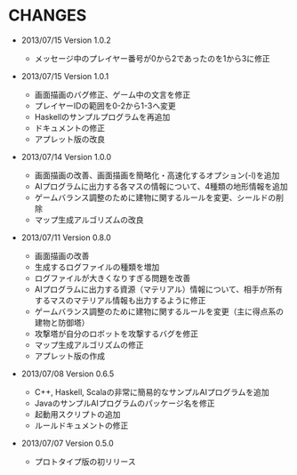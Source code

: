 ﻿CHANGES
========================

- 2013/07/15 Version 1.0.2
  - メッセージ中のプレイヤー番号が0から2であったのを1から3に修正

- 2013/07/15 Version 1.0.1
  - 画面描画のバグ修正、ゲーム中の文言を修正
  - プレイヤーIDの範囲を0-2から1-3へ変更
  - Haskellのサンプルプログラムを再追加
  - ドキュメントの修正
  - アプレット版の改良

- 2013/07/14 Version 1.0.0
  - 画面描画の改善、画面描画を簡略化・高速化するオプション(-l)を追加
  - AIプログラムに出力する各マスの情報について、4種類の地形情報を追加
  - ゲームバランス調整のために建物に関するルールを変更、シールドの削除
  - マップ生成アルゴリズムの改良

- 2013/07/11 Version 0.8.0
  - 画面描画の改善
  - 生成するログファイルの種類を増加
  - ログファイルが大きくなりすぎる問題を改善
  - AIプログラムに出力する資源（マテリアル）情報について、相手が所有するマスのマテリアル情報も出力するように修正
  - ゲームバランス調整のために建物に関するルールを変更（主に得点系の建物と防御塔）
  - 攻撃塔が自分のロボットを攻撃するバグを修正
  - マップ生成アルゴリズムの修正
  - アプレット版の作成

- 2013/07/08 Version 0.6.5
  - C++, Haskell, Scalaの非常に簡易的なサンプルAIプログラムを追加
  - JavaのサンプルAIプログラムのパッケージ名を修正
  - 起動用スクリプトの追加
  - ルールドキュメントの修正

- 2013/07/07 Version 0.5.0
  - プロトタイプ版の初リリース
